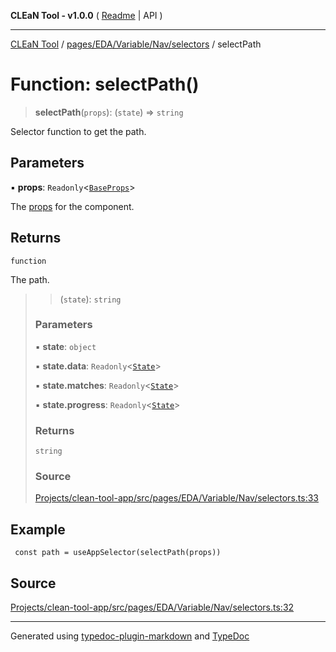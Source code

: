 **CLEaN Tool - v1.0.0** ( [Readme](../../../../../../README.md) \| API )

***

[CLEaN Tool](../../../../../../modules.md) / [pages/EDA/Variable/Nav/selectors](../README.md) / selectPath

# Function: selectPath()

> **selectPath**(`props`): (`state`) => `string`

Selector function to get the path.

## Parameters

▪ **props**: `Readonly`\<[`BaseProps`](../private/interfaces/BaseProps.md)\>

The [props](../private/interfaces/BaseProps.md) for the component.

## Returns

`function`

The path.

> > (`state`): `string`
>
> ### Parameters
>
> ▪ **state**: `object`
>
> ▪ **state.data**: `Readonly`\<[`State`](../../../../../../reducers/data/interfaces/State.md)\>
>
> ▪ **state.matches**: `Readonly`\<[`State`](../../../../../../selectors/progress/private/interfaces/State.md)\>
>
> ▪ **state.progress**: `Readonly`\<[`State`](../../../../../../selectors/progress/private/interfaces/State.md)\>
>
> ### Returns
>
> `string`
>
> ### Source
>
> [Projects/clean-tool-app/src/pages/EDA/Variable/Nav/selectors.ts:33](https://github.com/yuckyh/clean-tool-app/)
>

## Example

```tsx
 const path = useAppSelector(selectPath(props))
```

## Source

[Projects/clean-tool-app/src/pages/EDA/Variable/Nav/selectors.ts:32](https://github.com/yuckyh/clean-tool-app/)

***

Generated using [typedoc-plugin-markdown](https://www.npmjs.com/package/typedoc-plugin-markdown) and [TypeDoc](https://typedoc.org/)
